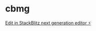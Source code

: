 # cbmg

[Edit in StackBlitz next generation editor ⚡️](https://stackblitz.com/~/github.com/davidabc1915/cbmg)